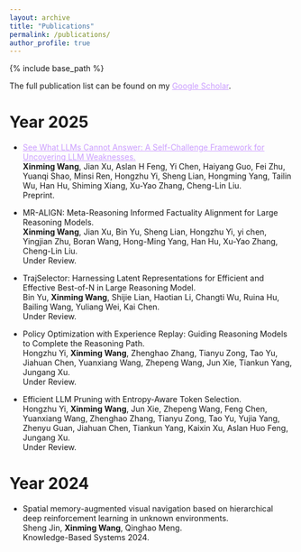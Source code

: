 ```yaml
---
layout: archive
title: "Publications"
permalink: /publications/
author_profile: true
---
```


{% include base_path %}


The full publication list can be found on my <a href="https://scholar.google.com/citations?user=dXyQsh8AAAAJ&hl=zh-CN"   style="color: rgb(203, 157, 255);">Google Scholar</a>.

Year 2025
======

* <a title="Techrxiv" href="https://www.techrxiv.org/users/951553/articles/1320864-the-hitchhiker-s-guide-to-autonomous-research-a-survey-of-scientific-agents"  style="color: rgb(203, 157, 255);">See What LLMs Cannot Answer: A Self-Challenge Framework for Uncovering LLM Weaknesses.</a>
<br>**Xinming Wang**, Jian Xu, Aslan H Feng, Yi Chen, Haiyang Guo, Fei Zhu, Yuanqi Shao, Minsi Ren, Hongzhu Yi, Sheng Lian, Hongming Yang, Tailin Wu, Han Hu, Shiming Xiang, Xu-Yao Zhang, Cheng-Lin Liu.<br> Preprint.

* MR-ALIGN: Meta-Reasoning Informed Factuality Alignment for Large Reasoning Models. 
<br>**Xinming Wang**, Jian Xu, Bin Yu, Sheng Lian, Hongzhu Yi, yi chen, Yingjian Zhu, Boran Wang, Hong-Ming Yang, Han Hu, Xu-Yao Zhang, Cheng-Lin Liu.<br> Under Review.


* TrajSelector: Harnessing Latent Representations for Efficient and Effective Best-of-N in Large Reasoning Model. 
<br>Bin Yu, **Xinming Wang**, Shijie Lian, Haotian Li, Changti Wu, Ruina Hu, Bailing Wang, Yuliang Wei, Kai Chen.<br> Under Review.


* Policy Optimization with Experience Replay: Guiding Reasoning Models to Complete the Reasoning Path. 
<br>Hongzhu Yi, **Xinming Wang**, Zhenghao Zhang, Tianyu Zong, Tao Yu, Jiahuan Chen, Yuanxiang Wang, Zhepeng Wang, Jun Xie, Tiankun Yang, Jungang Xu.<br> Under Review.

* Efficient LLM Pruning with Entropy-Aware Token Selection. 
<br>Hongzhu Yi, **Xinming Wang**, Jun Xie, Zhepeng Wang, Feng Chen, Yuanxiang Wang, Zhenghao Zhang, Tianyu Zong, Tao Yu, Yujia Yang, Zhenyu Guan, Jiahuan Chen, Tiankun Yang, Kaixin Xu, Aslan Huo Feng, Jungang Xu.<br> Under Review.

Year 2024
======

* Spatial memory-augmented visual navigation based on hierarchical deep reinforcement learning in unknown environments. 
<br>Sheng Jin, **Xinming Wang**, Qinghao Meng.<br> Knowledge-Based Systems 2024.
